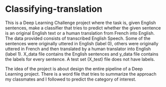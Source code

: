 # Classifying-translation
This is a Deep Learning Challenge project where the task is, given English sentences, 
make a classifier that tries to predict whether the given sentence is an original English text or a human translation from French into English. 
The data provided consists of transcribed English Speech. 
Some of the sentences were originally uttered in English (label 0), others were originally uttered in French and then translated by a human translator into English (label 1). 
X_data file contains the English sentences and y_data file contains the labels for every sentence. 
A test set (X_test) file does not have labels.

The idea of the project is about design the entire pipeline of a Deep Learning project. 
There is a word file that tries to summarize the approach my classmates and I followed to predict the category of interest.
